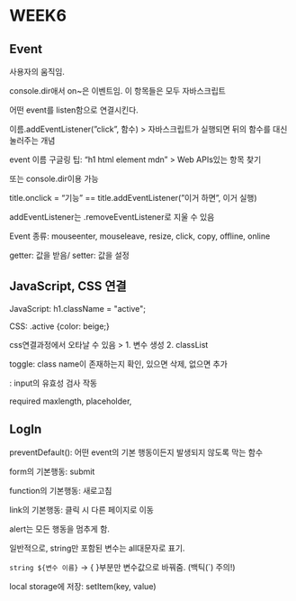 # WEEK6

## Event

사용자의 움직임.

console.dir애서 on~은 이벤트임. 이 항목들은 모두 자바스크립트

어떤 event를 listen함으로 연결시킨다.

이름.addEventListener(”click”, 함수) > 자바스크립트가 실행되면 뒤의 함수를 대신 눌러주는 개념

event 이름 구글링 팁: “h1 html element mdn” > Web APIs있는 항목 찾기

 또는 console.dir이용 가능

title.onclick = “기능” ==  title.addEventListener(”이거 하면”, 이거 실행)

addEventListener는 .removeEventListener로 지울 수 있음

Event 종류: mouseenter, mouseleave, resize, click, copy, offline, online

getter: 값을 받음/ setter: 값을 설정

## JavaScript, CSS 연결

 JavaScript: h1.className = "active";

CSS: .active {color: beige;}

css연결과정에서 오타날 수 있음 > 1. 변수 생성   2. classList

toggle: class name이 존재하는지 확인, 있으면 삭제, 없으면 추가

<form><form/>: input의 유효성 검사 작동

required maxlength, placeholder, 

## LogIn

preventDefault(): 어떤 event의 기본 행동이든지 발생되지 않도록 막는 함수

form의 기본행동: submit

function의 기본행동: 새로고침

link의 기본행동: 클릭 시 다른 페이지로 이동

alert는 모든 행동을 멈추게 함.

일반적으로, string만 포함된 변수는 all대문자로 표기.

`string ${변수 이름}` → { }부분만 변수값으로 바꿔줌. (백틱(`) 주의!)

local storage에 저장: setItem(key, value)